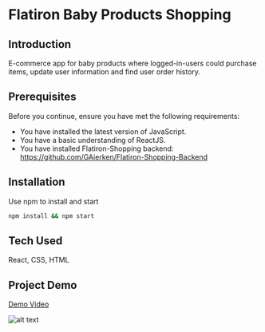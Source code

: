 # Flatiron Baby Products Shopping

## Introduction
E-commerce app for baby products where logged-in-users could purchase items, update user information and find user order history.

## Prerequisites 
Before you continue, ensure you have met the following requirements:
* You have installed the latest version of JavaScript.
* You have a basic understanding of ReactJS.
* You have installed Flatiron-Shopping backend: https://github.com/GAierken/Flatiron-Shopping-Backend

## Installation 
Use npm to install and start
```bash
npm install && npm start
```
## Tech Used
React, CSS, HTML

## Project Demo
[Demo Video](https://www.youtube.com/watch?v=7cNyoHjJjiw&feature=youtu.be)


![alt text](https://github.com/GAierken/Therappoint_frontend/raw/master/therappoint_frontend/Therappoint.gif "Therappoint")